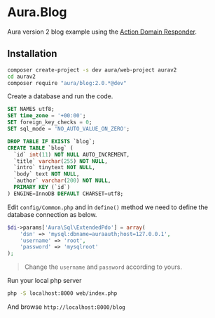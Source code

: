 # Aura.Blog

Aura version 2 blog example using the [Action Domain Responder](https://github.com/pmjones/adr).

## Installation

```bash
composer create-project -s dev aura/web-project aurav2
cd aurav2
composer require "aura/blog:2.0.*@dev"
```

Create a database and run the code.

```sql
SET NAMES utf8;
SET time_zone = '+00:00';
SET foreign_key_checks = 0;
SET sql_mode = 'NO_AUTO_VALUE_ON_ZERO';

DROP TABLE IF EXISTS `blog`;
CREATE TABLE `blog` (
  `id` int(11) NOT NULL AUTO_INCREMENT,
  `title` varchar(255) NOT NULL,
  `intro` tinytext NOT NULL,
  `body` text NOT NULL,
  `author` varchar(200) NOT NULL,
  PRIMARY KEY (`id`)
) ENGINE=InnoDB DEFAULT CHARSET=utf8;
```

Edit `config/Common.php` and in `define()` method we need to define the
database connection as below.

```php
$di->params['Aura\Sql\ExtendedPdo'] = array(
    'dsn' => 'mysql:dbname=auraauth;host=127.0.0.1',
    'username' => 'root',
    'password' => 'mysqlroot'
);
```

> Change the `username` and `password` according to yours.

Run your local php server

```bash
php -S localhost:8000 web/index.php
```

And browse `http://localhost:8000/blog`
